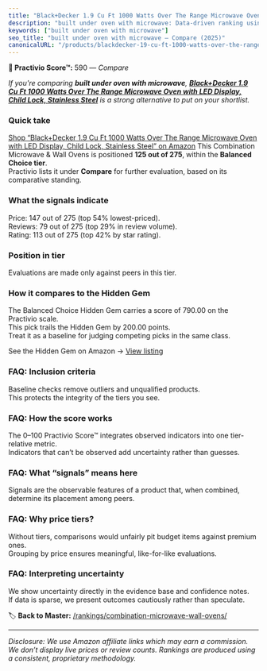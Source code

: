 ```yaml
---
title: "Black+Decker 1.9 Cu Ft 1000 Watts Over The Range Microwave Oven with LED Display, Child Lock, Stainless Steel"
description: "built under oven with microwave: Data-driven ranking using the Practivio Score™. Positioned by quality, value, demand, findability, momentum."
keywords: ["built under oven with microwave"]
seo_title: "built under oven with microwave — Compare (2025)"
canonicalURL: "/products/blackdecker-19-cu-ft-1000-watts-over-the-range-microwave-oven-with-led-display-child-lock-stainless-steel-B09WYYCW21/"
---
```


**🛒 Practivio Score™:** 590 — _Compare_


*If you're comparing **built under oven with microwave**, **[Black+Decker 1.9 Cu Ft 1000 Watts Over The Range Microwave Oven with LED Display, Child Lock, Stainless Steel](https://www.amazon.com/dp/B09WYYCW21?tag=practivio-20)** is a strong alternative to put on your shortlist.*
### Quick take
[Shop “Black+Decker 1.9 Cu Ft 1000 Watts Over The Range Microwave Oven with LED Display, Child Lock, Stainless Steel” on Amazon](https://www.amazon.com/dp/B09WYYCW21?tag=practivio-20)
This Combination Microwave & Wall Ovens is positioned **125 out of 275**, within the **Balanced Choice tier**.  
Practivio lists it under **Compare** for further evaluation, based on its comparative standing.

### What the signals indicate
Price: 147 out of 275 (top 54% lowest-priced).  
Reviews: 79 out of 275 (top 29% in review volume).  
Rating: 113 out of 275 (top 42% by star rating).  

### Position in tier
Evaluations are made only against peers in this tier.

### How it compares to the Hidden Gem
The Balanced Choice Hidden Gem carries a score of 790.00 on the Practivio scale.  
This pick trails the Hidden Gem by 200.00 points.  
Treat it as a baseline for judging competing picks in the same class.  

See the Hidden Gem on Amazon → [View listing](https://www.amazon.com/dp/B07JYNPTX3?tag=practivio-20)

### FAQ: Inclusion criteria
Baseline checks remove outliers and unqualified products.  
This protects the integrity of the tiers you see.

### FAQ: How the score works
The 0–100 Practivio Score™ integrates observed indicators into one tier-relative metric.  
Indicators that can’t be observed add uncertainty rather than guesses.

### FAQ: What “signals” means here
Signals are the observable features of a product that, when combined, determine its placement among peers.

### FAQ: Why price tiers?
Without tiers, comparisons would unfairly pit budget items against premium ones.  
Grouping by price ensures meaningful, like-for-like evaluations.

### FAQ: Interpreting uncertainty
We show uncertainty directly in the evidence base and confidence notes.  
If data is sparse, we present outcomes cautiously rather than speculate.

<!-- Missing template for Compare/CompareWithinPriceClass -->


🏷️ **Back to Master:** [/rankings/combination-microwave-wall-ovens/](/rankings/combination-microwave-wall-ovens/)

---
_Disclosure: We use Amazon affiliate links which may earn a commission. We don’t display live prices or review counts. Rankings are produced using a consistent, proprietary methodology._
